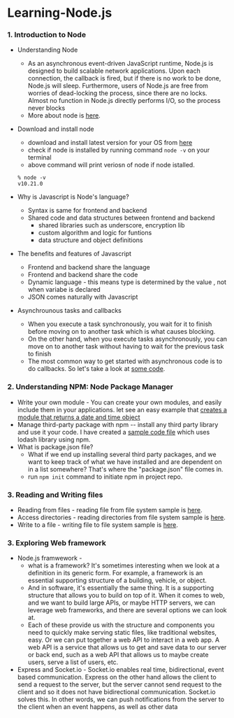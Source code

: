 # Learning-Node.js

### 1. Introduction to Node

- Understanding Node
  - As an asynchronous event-driven JavaScript runtime, Node.js is designed to build scalable network applications. Upon each connection, the callback is fired, but if there is no work to be done, Node.js will sleep.
    Furthermore, users of Node.js are free from worries of dead-locking the process, since there are no locks. Almost no function in Node.js directly performs I/O, so the process never blocks
  - More about node is [here](https://nodejs.org/en/about/).
- Download and install node

  - download and install latest version for your OS from [here](https://nodejs.org/en/)
  - check if node is installed by running command `node -v` on your terminal
  - above command will print veriosn of node if node istalled.

  ```
  % node -v
  v10.21.0
  ```

- Why is Javascript is Node's language?
  - Syntax is same for frontend and backend
  - Shared code and data structures between frontend and backend
    - shared libraries such as underscore, encryption lib
    - custom algorithm and logic for funtions
    - data structure and object definitions
- The benefits and features of Javascript
  - Frontend and backend share the language
  - Frontend and backend share the code
  - Dynamic language - this means type is determined by the value , not when variabe is declared
  - JSON comes naturally with Javascript
- Asynchrounous tasks and callbacks
  - When you execute a task synchronously, you wait for it to finish before moving on to another task which is what causes blocking.
  - On the other hand, when you execute tasks asynchronously, you can move on to another task without having to wait for the previous task to finish
  - The most common way to get started with asynchronous code is to do callbacks. So let's take a look at [some code](./intro-to-node/async-task-and-callback.js).

### 2. Understanding NPM: Node Package Manager

- Write your own module - You can create your own modules, and easily include them in your applications. let see an easy example that [creates a module that returns a date and time object](./understanding-npm/write-your-own-module/)
- Manage third-party package with npm -- install any third party library and use it your code. I have created a [sample code file](understanding-npm/third-party-lib/sample.js) which uses lodash library using npm.
- What is package.json file?
  - What if we end up installing several third party packages, and we want to keep track of what we have installed and are dependent on in a list somewhere? That's where the "package.json" file comes in.
  - run `npm init` command to initiate npm in project repo.

### 3. Reading and Writing files

- Reading from files - reading file from file system sample is [here](./reading-writing-files/readFiles/).
- Access directories - reading directories from file system sample is [here](./reading-writing-files/access-directories/accessDir.js).
- Write to a file - writing file to file system sample is [here](./reading-writing-files/write-a-file/).

### 3. Exploring Web framework

- Node.js framwework -
  - what is a framework? It's sometimes interesting when we look at a definition in its generic form. For example, a framework is an essential supporting structure of a building, vehicle, or object.
  - And in software, it's essentially the same thing. It is a supporting structure that allows you to build on top of it. When it comes to web, and we want to build large APIs, or maybe HTTP servers, we can leverage web frameworks, and there are several options we can look at.
  - Each of these provide us with the structure and components you need to quickly make serving static files, like traditional websites, easy. Or we can put together a web API to interact in a web app. A web API is a service that allows us to get and save data to our server or back end, such as a web API that allows us to maybe create users, serve a list of users, etc.
- Express and Socket.io - Socket.io enables real time, bidirectional, event based communication. Express on the other hand allows the client to send a request to the server, but the server cannot send request to the client and so it does not have bidirectional communication. Socket.io solves this. In other words, we can push notifications from the server to the client when an event happens, as well as other data
